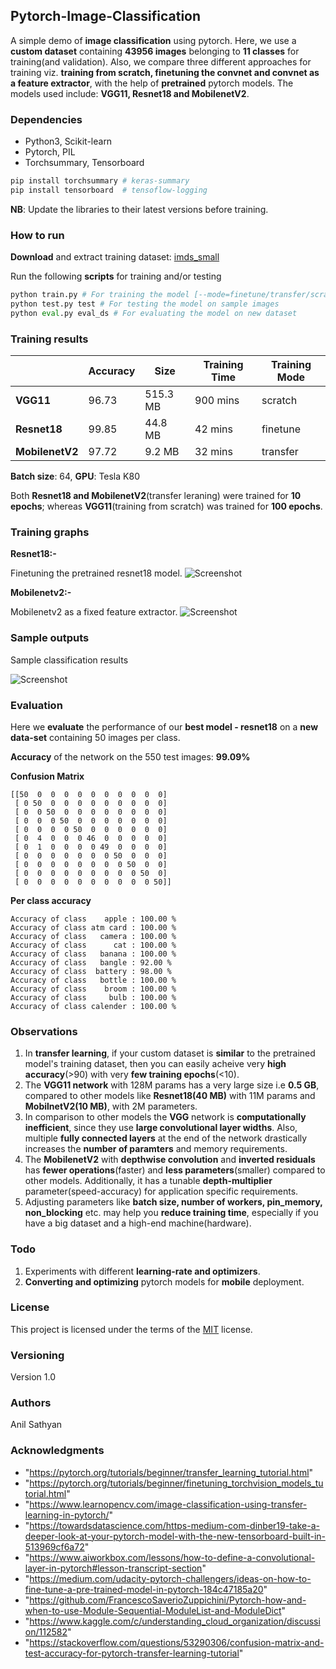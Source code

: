 ## Pytorch-Image-Classification

A simple demo of **image classification** using pytorch. Here, we use a **custom dataset** containing **43956 images** belonging to **11 classes** for training(and validation). Also, we compare three different approaches for training viz. **training from scratch, finetuning the convnet and convnet as a feature extractor**, with the help of **pretrained** pytorch models. The models used include: **VGG11, Resnet18 and MobilenetV2**.

### Dependencies

* Python3, Scikit-learn
* Pytorch, PIL
* Torchsummary, Tensorboard

```python
pip install torchsummary # keras-summary
pip install tensorboard  # tensoflow-logging
```

**NB**: Update the libraries to their latest versions before training.

### How to run

**Download** and extract training dataset: [imds_small](https://drive.google.com/file/d/1fPDnom5uGTpCb0abkzCvKbLadtNx8FlW/view?usp=sharing)

Run the following **scripts** for training and/or testing

```python
python train.py # For training the model [--mode=finetune/transfer/scratch]
python test.py test # For testing the model on sample images
python eval.py eval_ds # For evaluating the model on new dataset
```

### Training results

|    | Accuracy | Size | Training Time | Training Mode |
|----|----|----|----|-----|
| **VGG11** | 96.73 | 515.3 MB  |  900 mins |  scratch |
| **Resnet18**  | 99.85  | 44.8 MB |  42 mins |  finetune |
| **MobilenetV2**  | 97.72  | 9.2 MB | 32 mins | transfer |

**Batch size**: 64, **GPU**: Tesla K80

Both **Resnet18 and MobilenetV2**(transfer leraning) were trained for **10 epochs**; whereas **VGG11**(training from scratch) was trained for **100 epochs**.


### Training graphs

**Resnet18:-** 

Finetuning the pretrained resnet18 model.
![Screenshot](results/resnet18.png)

**Mobilenetv2:-**

Mobilenetv2 as a fixed feature extractor.
![Screenshot](results/mobilenetv2.png)

### Sample outputs

Sample classification results

![Screenshot](results/output.png)

### Evaluation

Here we **evaluate** the performance of our **best model - resnet18** on a **new data-set** containing 50 images per class.

**Accuracy** of the network on the 550 test images: **99.09%**

**Confusion Matrix**
```
[[50  0  0  0  0  0  0  0  0  0  0]
 [ 0 50  0  0  0  0  0  0  0  0  0]
 [ 0  0 50  0  0  0  0  0  0  0  0]
 [ 0  0  0 50  0  0  0  0  0  0  0]
 [ 0  0  0  0 50  0  0  0  0  0  0]
 [ 0  4  0  0  0 46  0  0  0  0  0]
 [ 0  1  0  0  0  0 49  0  0  0  0]
 [ 0  0  0  0  0  0  0 50  0  0  0]
 [ 0  0  0  0  0  0  0  0 50  0  0]
 [ 0  0  0  0  0  0  0  0  0 50  0]
 [ 0  0  0  0  0  0  0  0  0  0 50]] 
```
**Per class accuracy**
```
Accuracy of class    apple : 100.00 %
Accuracy of class atm card : 100.00 %
Accuracy of class   camera : 100.00 %
Accuracy of class      cat : 100.00 %
Accuracy of class   banana : 100.00 %
Accuracy of class   bangle : 92.00 %
Accuracy of class  battery : 98.00 %
Accuracy of class   bottle : 100.00 %
Accuracy of class    broom : 100.00 %
Accuracy of class     bulb : 100.00 %
Accuracy of class calender : 100.00 %
```
### Observations

1. In **transfer learning**, if your custom dataset is **similar** to the pretrained model's training dataset, then you can easily acheive very **high accuracy**(>90) with very **few training epochs**(<10).
2. The **VGG11 network** with 128M params has a very large size i.e **0.5 GB**, compared to other models like **Resnet18(40 MB)** with 11M params and **MobilnetV2(10 MB)**, with 2M parameters.
3. In comparison to other models the **VGG** network is **computationally inefficient**, since they use **large convolutional layer widths**. Also, multiple **fully connected layers** at the end of the network drastically increases the **number of paramters** and memory requirements.
4. The **MobilenetV2** with **depthwise convolution** and **inverted residuals** has **fewer operations**(faster) and **less parameters**(smaller) compared to other models. Additionally, it has a tunable **depth-multiplier** parameter(speed-accuracy) for application specific requirements.
5. Adjusting parameters like **batch size, number of workers, pin_memory, non_blocking** etc. may help you **reduce training time**, especially if you have a big dataset and a high-end machine(hardware).

### Todo

1. Experiments with different **learning-rate and optimizers**.
2. **Converting and optimizing** pytorch models for **mobile** deployment.

### License

This project is licensed under the terms of the [MIT](LICENSE) license.

### Versioning

Version 1.0

### Authors

Anil Sathyan

### Acknowledgments
* "https://pytorch.org/tutorials/beginner/transfer_learning_tutorial.html"
* "https://pytorch.org/tutorials/beginner/finetuning_torchvision_models_tutorial.html"
* "https://www.learnopencv.com/image-classification-using-transfer-learning-in-pytorch/"
* "https://towardsdatascience.com/https-medium-com-dinber19-take-a-deeper-look-at-your-pytorch-model-with-the-new-tensorboard-built-in-513969cf6a72"
* "https://www.aiworkbox.com/lessons/how-to-define-a-convolutional-layer-in-pytorch#lesson-transcript-section"
* "https://medium.com/udacity-pytorch-challengers/ideas-on-how-to-fine-tune-a-pre-trained-model-in-pytorch-184c47185a20"
* "https://github.com/FrancescoSaverioZuppichini/Pytorch-how-and-when-to-use-Module-Sequential-ModuleList-and-ModuleDict"
* "https://www.kaggle.com/c/understanding_cloud_organization/discussion/112582"
* "https://stackoverflow.com/questions/53290306/confusion-matrix-and-test-accuracy-for-pytorch-transfer-learning-tutorial"
